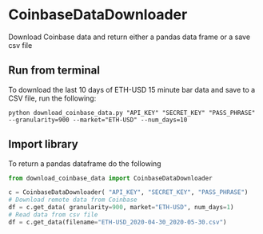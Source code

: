 # CoinbaseDataDownloader
Download Coinbase data and return either a pandas data frame or a save csv file

## Run from terminal

To download the last 10 days of ETH-USD 15 minute bar data and save to a CSV file, run the following:

``
python download_coinbase_data.py "API_KEY" "SECRET_KEY" "PASS_PHRASE"  --granularity=900 --market="ETH-USD" --num_days=10
``

## Import library
To return a pandas dataframe do the following

```python
from download_coinbase_data import CoinbaseDataDownloader

c = CoinbaseDataDownloader( "API_KEY", "SECRET_KEY", "PASS_PHRASE")
# Download remote data from Coinbase
df = c.get_data( granularity=900, market="ETH-USD", num_days=1)
# Read data from csv file
df = c.get_data(filename="ETH-USD_2020-04-30_2020-05-30.csv")
```